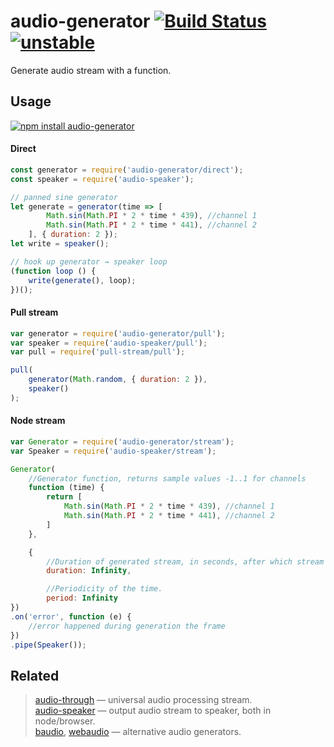 # audio-generator [![Build Status](https://travis-ci.org/audiojs/audio-generator.svg?branch=master)](https://travis-ci.org/audiojs/audio-generator) [![unstable](http://badges.github.io/stability-badges/dist/unstable.svg)](http://github.com/badges/stability-badges)

Generate audio stream with a function.

## Usage

[![npm install audio-generator](https://nodei.co/npm/audio-generator.png?mini=true)](https://npmjs.org/package/audio-generator/)

#### Direct

```js
const generator = require('audio-generator/direct');
const speaker = require('audio-speaker');

// panned sine generator
let generate = generator(time => [
		Math.sin(Math.PI * 2 * time * 439), //channel 1
		Math.sin(Math.PI * 2 * time * 441), //channel 2
	], { duration: 2 });
let write = speaker();

// hook up generator → speaker loop
(function loop () {
	write(generate(), loop);
})();
```

#### Pull stream

```js
var generator = require('audio-generator/pull');
var speaker = require('audio-speaker/pull');
var pull = require('pull-stream/pull');

pull(
	generator(Math.random, { duration: 2 }),
	speaker()
);
```

#### Node stream

```js
var Generator = require('audio-generator/stream');
var Speaker = require('audio-speaker/stream');

Generator(
	//Generator function, returns sample values -1..1 for channels
	function (time) {
		return [
			Math.sin(Math.PI * 2 * time * 439), //channel 1
			Math.sin(Math.PI * 2 * time * 441), //channel 2
		]
	},

	{
		//Duration of generated stream, in seconds, after which stream will end.
		duration: Infinity,

		//Periodicity of the time.
		period: Infinity
})
.on('error', function (e) {
	//error happened during generation the frame
})
.pipe(Speaker());
```

## Related

> [audio-through](http://npmjs.org/package/audio-through) — universal audio processing stream.<br/>
> [audio-speaker](http://npmjs.org/package/audio-speaker) — output audio stream to speaker, both in node/browser.<br/>
> [baudio](http://npmjs.org/package/baudio), [webaudio](http://npmjs.org/package/webaudio) — alternative audio generators.
